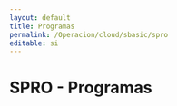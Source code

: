 ```yaml
---
layout: default
title: Programas
permalink: /Operacion/cloud/sbasic/spro
editable: si
---
```


# SPRO - Programas









